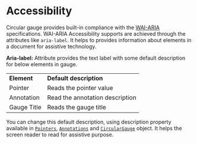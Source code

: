 
# Accessibility

Circular gauge provides built-in compliance with the [WAI-ARIA](http://www.w3.org/WAI/PF/aria-practices/) specifications.
WAI-ARIA Accessibility supports are achieved through the attributes like `aria-label`. It helps to provides information about elements
in a document for assistive technology.

**Aria-label:**   Attribute provides the text label with some default description for below elements in gauge.

<!-- markdownlint-disable MD033 -->
<table>
<tr>
<td><b>Element</b></td>
<td><b>Default description</b></td>
</tr>
<tr>
<td>Pointer</td>
<td>Reads the pointer value</td>
</tr>
<tr>
<td>Annotation</td>
<td>Read the annotation description</td>
</tr>
<tr>
<td>Gauge Title</td>
<td>Reads the gauge title</td>
</tr>
</table>

 You can change this default description,
 using description property available in [`Pointers`](https://help.syncfusion.com/cr/aspnetcore-js2/Syncfusion.EJ2.CircularGauge.CircularGaugePointer.html),
 [`Annotations`](https://help.syncfusion.com/cr/aspnetcore-js2/Syncfusion.EJ2.CircularGauge.CircularGaugeAnnotation.html) and
 [`CircularGauge`](https://help.syncfusion.com/cr/aspnetcore-js2/Syncfusion.EJ2.CircularGauge.CircularGauge.html) object.
 It helps the screen reader to read for assistive purpose.